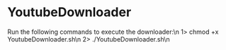 # YoutubeDownloader
Run the following commands to execute the downloader:\n
1> chmod +x YoutubeDownloader.sh\n
2> ./YoutubeDownloader.sh\n
